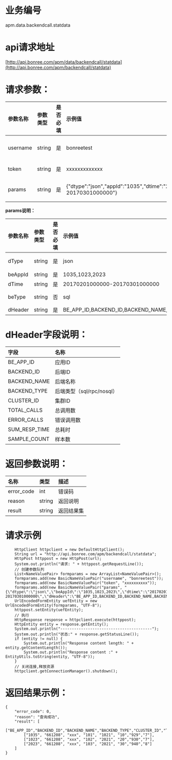 # 业务编号

apm.data.backendcall.statdata

# api请求地址

[http://api.bonree.com/apm/data/backendcall/statdata](http://api.bonree.com/apm/backendcall/statdata)

# 请求参数：

| 参数名称 | 参数类型 | 是否必填 | 示例值 | 参数说明 |
| :--- | :--- | :--- | :--- | :--- |
| username | string | 是 | bonreetest | 用户名 |
| token | string | 是 | xxxxxxxxxxxxx | 令牌 |
| params | string | 是 | {"dtype":"json","appId":"1035","dtime":"20170201000000-20170301000000"} | 参数json |

**params说明：**

| 参数名称 | 参数类型 | 是否必填 | 示例值 | 参数说明 |
| :--- | :--- | :--- | :--- | :--- |
| dType | string | 是 | json | 数据类型\(csv、json\) |
| beAppId | string | 是 | 1035,1023,2023 | 后端应用ID |
| dTime | string | 是 | 20170201000000-20170301000000 | 查询时间范围 |
| beType | string | 否 | sql | 查询后端类型\(sql,rpc,nosql\) |
| dHeader | string | 是 | BE\_APP\_ID,BACKEND\_ID,BACKEND\_NAME,BACKEND\_TYPE,CLUSTER\_ID,TOTAL\_CALLS,ERROR\_CALLS,SUM\_RESP\_TIME,SAMPLE\_COUNT | 指标数据项 |

# dHeader字段说明：

| 字段 | 名称 |
| :--- | :--- |
| BE\_APP\_ID | 应用ID |
| BACKEND\_ID | 后端ID |
| BACKEND\_NAME | 后端名称 |
| BACKEND\_TYPE | 后端类型（sql/rpc/nosql） |
| CLUSTER\_ID | 集群ID |
| TOTAL\_CALLS | 总调用数 |
| ERROR\_CALLS | 错误调用数 |
| SUM\_RESP\_TIME | 总耗时 |
| SAMPLE\_COUNT | 样本数 |

# 返回参数说明：

| 名称 | 类型 | 描述 |
| :--- | :--- | :--- |
| error\_code | int | 错误码 |
| reason | string | 返回说明 |
| result | string | 返回结果集 |

# 请求示例

```
    HttpClient httpclient = new DefaultHttpClient();
    String url = "http://api.bonree.com/apm/backendcall/statdata";
    HttpPost httppost = new HttpPost(url);
    System.out.println("请求: " + httppost.getRequestLine());
    // 创建参数队列
    List<NameValuePair> formparams = new ArrayList<NameValuePair>();
    formparams.add(new BasicNameValuePair("username", "bonreetest"));
    formparams.add(new BasicNameValuePair("token", "xxxxxxxxxx"));
    formparams.add(new BasicNameValuePair("params", "{\"dtype\":\"json\",\"beAppId\":\"1035,1023,2023\",\"dtime\":\"20170201000000-20170301000000\",\"dHeader\":\"BE_APP_ID,BACKEND_ID,BACKEND_NAME,BACKEND_TYPE,CLUSTER_ID,TOTAL_CALLS,ERROR_CALLS,SUM_RESP_TIME,SAMPLE_COUNT\"}"));
    UrlEncodedFormEntity uefEntity = new UrlEncodedFormEntity(formparams, "UTF-8");
    httppost.setEntity(uefEntity);
    // 执行
    HttpResponse response = httpclient.execute(httppost);
    HttpEntity entity = response.getEntity();
    System.out.println("----------------------------------------");
    System.out.println("状态:" + response.getStatusLine());
    if (entity != null) {
        System.out.println("Response content length: " + entity.getContentLength());
        System.out.println("Response content :" + EntityUtils.toString(entity, "UTF-8"));
    }
    // 关闭连接,释放资源
    httpclient.getConnectionManager().shutdown();
```

# 返回结果示例：

```
{
    "error_code": 0,
    "reason": "查询成功",
    "result": [
        ["BE_APP_ID","BACKEND_ID","BACKEND_NAME","BACKEND_TYPE","CLUSTER_ID","TOTAL_CALLS","ERROR_CALLS","SUM_RESP_TIME","SAMPLE_COUNT"],
        ["1035", "661208", "xxx", "101", "1021", "10","929","7"],
        ["1023", "661208", "xxx", "102", "2021", "20","930","7"],
        ["2023", "661208", "xxx", "103", "2021", "30","940","8"]
    ]
}
```



